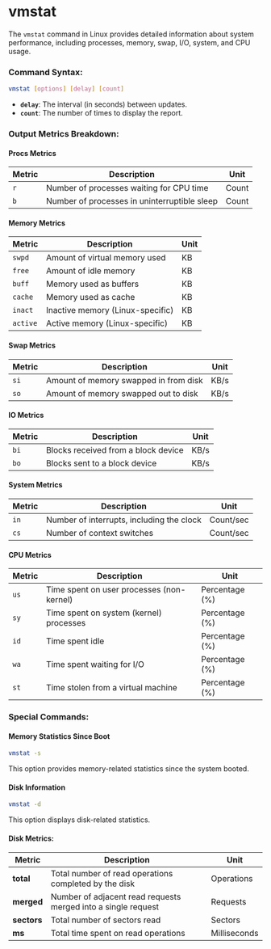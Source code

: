 # vmstat
The `vmstat` command in Linux provides detailed information about system performance, including processes, memory, swap, I/O, system, and CPU usage. 

### Command Syntax:
```bash
vmstat [options] [delay] [count]
```
- **`delay`**: The interval (in seconds) between updates.
- **`count`**: The number of times to display the report.

### Output Metrics Breakdown:

#### Procs Metrics
| Metric | Description | Unit |
|--------|-------------|------|
| `r`    | Number of processes waiting for CPU time | Count |
| `b`    | Number of processes in uninterruptible sleep | Count |

#### Memory Metrics
| Metric | Description | Unit |
|--------|-------------|------|
| `swpd` | Amount of virtual memory used | KB |
| `free` | Amount of idle memory | KB |
| `buff` | Memory used as buffers | KB |
| `cache` | Memory used as cache | KB |
| `inact` | Inactive memory (Linux-specific) | KB |
| `active` | Active memory (Linux-specific) | KB |

#### Swap Metrics
| Metric | Description | Unit |
|--------|-------------|------|
| `si`   | Amount of memory swapped in from disk | KB/s |
| `so`   | Amount of memory swapped out to disk | KB/s |

#### IO Metrics
| Metric | Description | Unit |
|--------|-------------|------|
| `bi`   | Blocks received from a block device | KB/s |
| `bo`   | Blocks sent to a block device | KB/s |

#### System Metrics
| Metric | Description | Unit |
|--------|-------------|------|
| `in`   | Number of interrupts, including the clock | Count/sec |
| `cs`   | Number of context switches | Count/sec |

#### CPU Metrics
| Metric | Description | Unit |
|--------|-------------|------|
| `us`   | Time spent on user processes (non-kernel) | Percentage (%) |
| `sy`   | Time spent on system (kernel) processes | Percentage (%) |
| `id`   | Time spent idle | Percentage (%) |
| `wa`   | Time spent waiting for I/O | Percentage (%) |
| `st`   | Time stolen from a virtual machine | Percentage (%) |

### Special Commands:

#### Memory Statistics Since Boot
```bash
vmstat -s
```
This option provides memory-related statistics since the system booted.

#### Disk Information
```bash
vmstat -d
```
This option displays disk-related statistics.

#### Disk Metrics:
| Metric | Description | Unit |
|--------|-------------|------|
| **total** | Total number of read operations completed by the disk | Operations |
| **merged** | Number of adjacent read requests merged into a single request | Requests |
| **sectors** | Total number of sectors read | Sectors |
| **ms** | Total time spent on read operations | Milliseconds |

